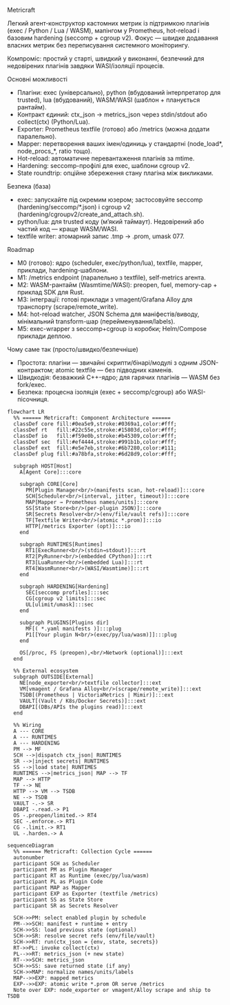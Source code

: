 Metricraft

Легкий агент-конструктор кастомних метрик із підтримкою плагінів (exec / Python / Lua / WASM), мапінгом у Prometheus, hot-reload і базовим hardening (seccomp + cgroup v2). Фокус — швидке додавання власних метрик без переписування системного моніторингу.

Компроміс: простий у старті, швидкий у виконанні, безпечний для недовірених плагінів завдяки WASI/ізоляції процесів.

Основні можливості
- Плагіни: exec (універсально), python (вбудований інтерпретатор для trusted), lua (вбудований), WASM/WASI (шаблон + планується рантайм).
- Контракт єдиний: ctx_json → metrics_json через stdin/stdout або collect(ctx) (Python/Lua).
- Exporter: Prometheus textfile (готово) або /metrics (можна додати паралельно).
- Mapper: перетворення ваших імен/одиниць у стандартні (node_load*, node_procs_*, ratio тощо).
- Hot-reload: автоматичне перевантаження плагінів за mtime.
- Hardening: seccomp-профілі для exec, шаблони cgroup v2.
- State roundtrip: опційне збереження стану плагіна між викликами.

Безпека (база)
- exec: запускайте під окремим юзером; застосовуйте seccomp (hardening/seccomp/*.json) і cgroup v2 (hardening/cgroupv2/create_and_attach.sh).
- python/lua: для trusted коду (мʼякий таймаут). Недовірений або частий код — краще WASM/WASI.
- textfile writer: атомарний запис .tmp → .prom, umask 077.

Roadmap
- M0 (готово): ядро (scheduler, exec/python/lua), textfile, mapper, приклади, hardening-шаблони.
- M1: /metrics endpoint (паралельно з textfile), self-metrics агента.
- M2: WASM-рантайм (Wasmtime/WASI): preopen, fuel, memory-cap + приклад SDK для Rust.
- M3: інтеграції: готові приклади з vmagent/Grafana Alloy для транспорту (scrape/remote_write).
- M4: hot-reload watcher, JSON Schema для маніфестів/виводу, мінімальний transform-шар (перейменування/labels).
- M5: exec-wrapper з seccomp+cgroup із коробки; Helm/Compose приклади деплою.

Чому саме так (просто/швидко/безпечніше)
- Простота: плагіни — звичайні скрипти/бінарі/модулі з одним JSON-контрактом; atomic textfile — без підводних каменів.
- Швидкодія: безважкий C++-ядро; для гарячих плагінів — WASM без fork/exec.
- Безпека: процесна ізоляція (exec + seccomp/cgroup) або WASI-пісочниця.

```mermaid
flowchart LR
  %% ====== Metricraft: Component Architecture ======
  classDef core fill:#0ea5e9,stroke:#0369a1,color:#fff;
  classDef rt   fill:#22c55e,stroke:#15803d,color:#fff;
  classDef io   fill:#f59e0b,stroke:#b45309,color:#fff;
  classDef sec  fill:#ef4444,stroke:#991b1b,color:#fff;
  classDef ext  fill:#e5e7eb,stroke:#6b7280,color:#111;
  classDef plug fill:#a78bfa,stroke:#6d28d9,color:#fff;

  subgraph HOST[Host]
    A[Agent Core]:::core

    subgraph CORE[Core]
      PM[Plugin Manager<br/>(manifests scan, hot-reload)]:::core
      SCH[Scheduler<br/>(interval, jitter, timeout)]:::core
      MAP[Mapper → Prometheus names/units]:::core
      SS[State Store<br/>(per-plugin JSON)]:::core
      SR[Secrets Resolver<br/>(env/file/vault refs)]:::core
      TF[Textfile Writer<br/>(atomic *.prom)]:::io
      HTTP[/metrics Exporter (opt)]:::io
    end

    subgraph RUNTIMES[Runtimes]
      RT1[ExecRunner<br/>(stdin→stdout)]:::rt
      RT2[PyRunner<br/>(embedded CPython)]:::rt
      RT3[LuaRunner<br/>(embedded Lua)]:::rt
      RT4[WasmRunner<br/>(WASI/Wasmtime)]:::rt
    end

    subgraph HARDENING[Hardening]
      SEC[seccomp profiles]:::sec
      CG[cgroup v2 limits]:::sec
      UL[ulimit/umask]:::sec
    end

    subgraph PLUGINS[Plugins dir]
      MF[( *.yaml manifests )]:::plug
      P1[[Your plugin N<br/>(exec/py/lua/wasm)]]:::plug
    end

    OS[/proc, FS (preopen),<br/>Network (optional)]:::ext
  end

  %% External ecosystem
  subgraph OUTSIDE[External]
    NE[node_exporter<br/>textfile collector]:::ext
    VM[vmagent / Grafana Alloy<br/>(scrape/remote_write)]:::ext
    TSDB[(Prometheus | VictoriaMetrics | Mimir)]:::ext
    VAULT[(Vault / K8s/Docker Secrets)]:::ext
    DBAPI[(DBs/APIs the plugins read)]:::ext
  end

  %% Wiring
  A --- CORE
  A --- RUNTIMES
  A --- HARDENING
  PM --> MF
  SCH -->|dispatch ctx_json| RUNTIMES
  SR -->|inject secrets| RUNTIMES
  SS -->|load state| RUNTIMES
  RUNTIMES -->|metrics_json| MAP --> TF
  MAP --> HTTP
  TF --> NE
  HTTP --> VM --> TSDB
  NE --> TSDB
  VAULT -.-> SR
  DBAPI -.read.-> P1
  OS -.preopen/limited.-> RT4
  SEC -.enforce.-> RT1
  CG -.limit.-> RT1
  UL -.harden.-> A

```

```mermaid
sequenceDiagram
  %% ====== Metricraft: Collection Cycle ======
  autonumber
  participant SCH as Scheduler
  participant PM as Plugin Manager
  participant RT as Runtime (exec/py/lua/wasm)
  participant PL as Plugin Code
  participant MAP as Mapper
  participant EXP as Exporter (textfile /metrics)
  participant SS as State Store
  participant SR as Secrets Resolver

  SCH->>PM: select enabled plugin by schedule
  PM-->>SCH: manifest + runtime + entry
  SCH->>SS: load previous state (optional)
  SCH->>SR: resolve secret refs (env/file/vault)
  SCH->>RT: run(ctx_json = {env, state, secrets})
  RT->>PL: invoke collect(ctx)
  PL-->>RT: metrics_json (+ new state)
  RT-->>SCH: metrics_json
  SCH->>SS: save returned state (if any)
  SCH->>MAP: normalize names/units/labels
  MAP-->>EXP: mapped metrics
  EXP-->>EXP: atomic write *.prom OR serve /metrics
  Note over EXP: node_exporter or vmagent/Alloy scrape and ship to TSDB
```